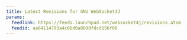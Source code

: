 ```yaml
---
title: Latest Revisions for GNU WebSocket4J
params:
  feedlink: https://feeds.launchpad.net/websocket4j/revisions.atom
  feedid: aa64114793a4c66d0a8690fdcd156f06
---
```

